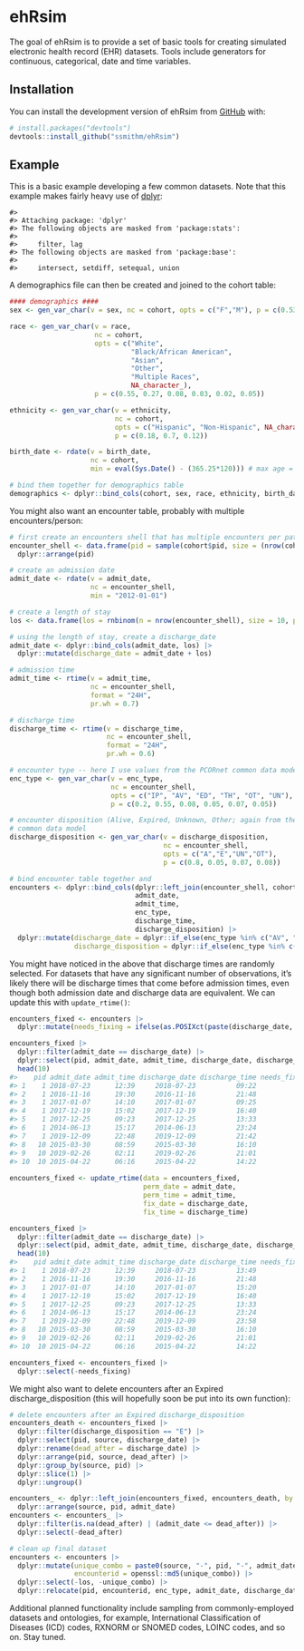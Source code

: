 
<!-- README.md is generated from README.Rmd. Please edit that file -->

# ehRsim

<!-- badges: start -->
<!-- badges: end -->

The goal of ehRsim is to provide a set of basic tools for creating
simulated electronic health record (EHR) datasets. Tools include
generators for continuous, categorical, date and time variables.

## Installation

You can install the development version of ehRsim from
[GitHub](https://github.com/) with:

``` r
# install.packages("devtools")
devtools::install_github("ssmithm/ehRsim")
```

## Example

This is a basic example developing a few common datasets. Note that this
example makes fairly heavy use of [dplyr](https://dplyr.tidyverse.org/):

    #> 
    #> Attaching package: 'dplyr'
    #> The following objects are masked from 'package:stats':
    #> 
    #>     filter, lag
    #> The following objects are masked from 'package:base':
    #> 
    #>     intersect, setdiff, setequal, union

A demographics file can then be created and joined to the cohort table:

``` r
#### demographics ####
sex <- gen_var_char(v = sex, nc = cohort, opts = c("F","M"), p = c(0.53, 0.47))

race <- gen_var_char(v = race,
                     nc = cohort,
                     opts = c("White",
                              "Black/African American",
                              "Asian",
                              "Other",
                              "Multiple Races",
                              NA_character_),
                     p = c(0.55, 0.27, 0.08, 0.03, 0.02, 0.05))

ethnicity <- gen_var_char(v = ethnicity,
                          nc = cohort,
                          opts = c("Hispanic", "Non-Hispanic", NA_character_),
                          p = c(0.18, 0.7, 0.12))

birth_date <- rdate(v = birth_date,
                    nc = cohort,
                    min = eval(Sys.Date() - (365.25*120))) # max age = 120 years

# bind them together for demographics table
demographics <- dplyr::bind_cols(cohort, sex, race, ethnicity, birth_date)
```

You might also want an encounter table, probably with multiple
encounters/person:

``` r
# first create an encounters shell that has multiple encounters per patient.
encounter_shell <- data.frame(pid = sample(cohort$pid, size = (nrow(cohort) * aep), replace = TRUE)) |>
  dplyr::arrange(pid)

# create an admission date
admit_date <- rdate(v = admit_date,
                    nc = encounter_shell,
                    min = "2012-01-01")

# create a length of stay
los <- data.frame(los = rnbinom(n = nrow(encounter_shell), size = 10, prob = 0.7))

# using the length of stay, create a discharge_date
admit_date <- dplyr::bind_cols(admit_date, los) |>
  dplyr::mutate(discharge_date = admit_date + los)

# admission time
admit_time <- rtime(v = admit_time,
                    nc = encounter_shell,
                    format = "24H",
                    pr.wh = 0.7)

# discharge time
discharge_time <- rtime(v = discharge_time,
                        nc = encounter_shell,
                        format = "24H",
                        pr.wh = 0.6)

# encounter type -- here I use values from the PCORnet common data model. 
enc_type <- gen_var_char(v = enc_type,
                         nc = encounter_shell,
                         opts = c("IP", "AV", "ED", "TH", "OT", "UN"),
                         p = c(0.2, 0.55, 0.08, 0.05, 0.07, 0.05))

# encounter disposition (Alive, Expired, Unknown, Other; again from the PCORnet
# common data model
discharge_disposition <- gen_var_char(v = discharge_disposition,
                                      nc = encounter_shell,
                                      opts = c("A","E","UN","OT"),
                                      p = c(0.8, 0.05, 0.07, 0.08))

# bind encounter table together and 
encounters <- dplyr::bind_cols(dplyr::left_join(encounter_shell, cohort, by = "pid"),
                               admit_date,
                               admit_time,
                               enc_type,
                               discharge_time,
                               discharge_disposition) |>
  dplyr::mutate(discharge_date = dplyr::if_else(enc_type %in% c("AV", "TH", "ED"), admit_date, discharge_date),
                discharge_disposition = dplyr::if_else(enc_type %in% c("AV", "TH"), "A", discharge_disposition))
```

You might have noticed in the above that discharge times are randomly
selected. For datasets that have any significant number of observations,
it’s likely there will be discharge times that come before admission
times, even though both admission date and discharge data are
equivalent. We can update this with `update_rtime()`:

``` r
encounters_fixed <- encounters |>  
  dplyr::mutate(needs_fixing = ifelse(as.POSIXct(paste(discharge_date, discharge_time), format = "%Y-%m-%d %H:%M") < as.POSIXct(paste(admit_date, admit_time), format = "%Y-%m-%d %H:%M"), "x", "")) 

encounters_fixed |> 
  dplyr::filter(admit_date == discharge_date) |>
  dplyr::select(pid, admit_date, admit_time, discharge_date, discharge_time, needs_fixing) |> 
  head(10)
#>    pid admit_date admit_time discharge_date discharge_time needs_fixing
#> 1    1 2018-07-23      12:39     2018-07-23          09:22            x
#> 2    1 2016-11-16      19:30     2016-11-16          21:48             
#> 3    1 2017-01-07      14:10     2017-01-07          09:25            x
#> 4    1 2017-12-19      15:02     2017-12-19          16:40             
#> 5    1 2017-12-25      09:23     2017-12-25          13:33             
#> 6    1 2014-06-13      15:17     2014-06-13          23:24             
#> 7    1 2019-12-09      22:48     2019-12-09          21:42            x
#> 8   10 2015-03-30      08:59     2015-03-30          16:10             
#> 9   10 2019-02-26      02:11     2019-02-26          21:01             
#> 10  10 2015-04-22      06:16     2015-04-22          14:22
  
encounters_fixed <- update_rtime(data = encounters_fixed, 
                                 perm_date = admit_date, 
                                 perm_time = admit_time, 
                                 fix_date = discharge_date, 
                                 fix_time = discharge_time)

encounters_fixed |> 
  dplyr::filter(admit_date == discharge_date) |>
  dplyr::select(pid, admit_date, admit_time, discharge_date, discharge_time, needs_fixing) |> 
  head(10) 
#>    pid admit_date admit_time discharge_date discharge_time needs_fixing
#> 1    1 2018-07-23      12:39     2018-07-23          13:49            x
#> 2    1 2016-11-16      19:30     2016-11-16          21:48             
#> 3    1 2017-01-07      14:10     2017-01-07          15:20            x
#> 4    1 2017-12-19      15:02     2017-12-19          16:40             
#> 5    1 2017-12-25      09:23     2017-12-25          13:33             
#> 6    1 2014-06-13      15:17     2014-06-13          23:24             
#> 7    1 2019-12-09      22:48     2019-12-09          23:58            x
#> 8   10 2015-03-30      08:59     2015-03-30          16:10             
#> 9   10 2019-02-26      02:11     2019-02-26          21:01             
#> 10  10 2015-04-22      06:16     2015-04-22          14:22

encounters_fixed <- encounters_fixed |> 
  dplyr::select(-needs_fixing)
```

We might also want to delete encounters after an Expired
discharge_disposition (this will hopefully soon be put into its own
function):

``` r
# delete encounters after an Expired discharge_disposition
encounters_death <- encounters_fixed |>
  dplyr::filter(discharge_disposition == "E") |>
  dplyr::select(pid, source, discharge_date) |>
  dplyr::rename(dead_after = discharge_date) |>
  dplyr::arrange(pid, source, dead_after) |>
  dplyr::group_by(source, pid) |>
  dplyr::slice(1) |>
  dplyr::ungroup()

encounters_ <- dplyr::left_join(encounters_fixed, encounters_death, by = c("pid", "source")) |>
  dplyr::arrange(source, pid, admit_date)
encounters <- encounters_ |>
  dplyr::filter(is.na(dead_after) | (admit_date <= dead_after)) |>
  dplyr::select(-dead_after)

# clean up final dataset
encounters <- encounters |>
  dplyr::mutate(unique_combo = paste0(source, "-", pid, "-", admit_date),
                encounterid = openssl::md5(unique_combo)) |>
  dplyr::select(-los, -unique_combo) |>
  dplyr::relocate(pid, encounterid, enc_type, admit_date, discharge_date, discharge_disposition, source)
```

Additional planned functionality include sampling from commonly-employed
datasets and ontologies, for example, International Classification of
Diseases (ICD) codes, RXNORM or SNOMED codes, LOINC codes, and so on.
Stay tuned.
